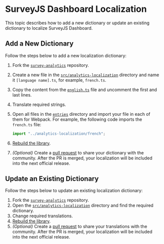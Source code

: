 # SurveyJS Dashboard Localization

This topic describes how to add a new dictionary or update an existing dictionary to localize SurveyJS Dashboard.

## Add a New Dictionary

Follow the steps below to add a new localization dictionary:

1. Fork the [`survey-analytics`](https://github.com/surveyjs/survey-analytics) repository.
1. Create a new file in the [`src/analytics-localization`](../analytics-localization/) directory and name it `[language name].ts`, for example, `french.ts`.
2. Copy the content from the [`english.ts`](../analytics-localization/english.ts) file and uncomment the first and last lines.
3. Translate required strings.
4. Open all files in the [`entries`](../entries/) directory and import your file in each of them for Webpack. For example, the following code imports the `french.ts` file:
  
    ```js
    import "../analytics-localization/french";
    ```

5. [Rebuild the library](../../README.md#build-surveyjs-dashboard-from-sources).
6. *(Optional)* Create a [pull request](https://github.com/surveyjs/survey-analytics/pulls) to share your dictionary with the community. After the PR is merged, your localization will be included into the next official release.

## Update an Existing Dictionary

Follow the steps below to update an existing localization dictionary:

1. Fork the [`survey-analytics`](https://github.com/surveyjs/survey-analytics) repository.
1. Open the [`src/analytics-localization`](../analytics-localization/) directory and find the required dictionary.
1. Change required translations.
1. [Rebuild the library](../../README.md#build-surveyjs-dashboard-from-sources).
1. *(Optional)* Create a [pull request](https://github.com/surveyjs/survey-analytics/pulls) to share your translations with the community. After the PR is merged, your localization will be included into the next official release.
